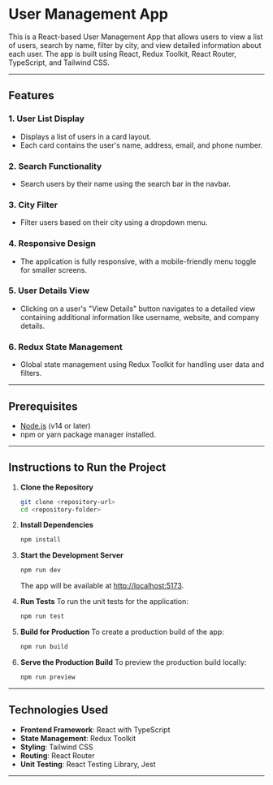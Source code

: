 # User Management App

This is a React-based User Management App that allows users to view a list of users, search by name, filter by city, and view detailed information about each user. The app is built using React, Redux Toolkit, React Router, TypeScript, and Tailwind CSS.

---

## Features

### 1. User List Display
- Displays a list of users in a card layout.
- Each card contains the user's name, address, email, and phone number.

### 2. Search Functionality
- Search users by their name using the search bar in the navbar.

### 3. City Filter
- Filter users based on their city using a dropdown menu.

### 4. Responsive Design
- The application is fully responsive, with a mobile-friendly menu toggle for smaller screens.

### 5. User Details View
- Clicking on a user's "View Details" button navigates to a detailed view containing additional information like username, website, and company details.

### 6. Redux State Management
- Global state management using Redux Toolkit for handling user data and filters.

---

## Prerequisites

- [Node.js](https://nodejs.org/) (v14 or later)
- npm or yarn package manager installed.

---

## Instructions to Run the Project

1. **Clone the Repository**
   ```bash
   git clone <repository-url>
   cd <repository-folder>
   ```

2. **Install Dependencies**
   ```bash
   npm install
   ```

3. **Start the Development Server**
   ```bash
   npm run dev
   ```
   The app will be available at [http://localhost:5173](http://localhost:5173).

4. **Run Tests**
   To run the unit tests for the application:
   ```bash
   npm run test
   ```

5. **Build for Production**
   To create a production build of the app:
   ```bash
   npm run build
   ```

6. **Serve the Production Build**
   To preview the production build locally:
   ```bash
   npm run preview
   ```

---

## Technologies Used

- **Frontend Framework**: React with TypeScript
- **State Management**: Redux Toolkit
- **Styling**: Tailwind CSS
- **Routing**: React Router
- **Unit Testing**: React Testing Library, Jest

---
